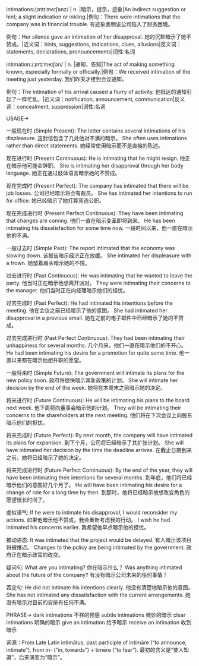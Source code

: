 intimations:/ˌɪntɪˈmeɪʃənz/ | n. |暗示，提示，迹象|An indirect suggestion or hint; a slight indication or inkling.|例句：There were intimations that the company was in financial trouble. 有迹象表明该公司陷入了财务困境。

例句：Her silence gave an intimation of her disapproval. 她的沉默暗示了她不赞成。|近义词：hints, suggestions, indications, clues, allusions|反义词：statements, declarations, pronouncements|词性:名词

intimation:/ˌɪntɪˈmeɪʃən/ | n. |通知，告知|The act of making something known, especially formally or officially.|例句：We received intimation of the meeting just yesterday. 我们昨天才接到会议通知。

例句：The intimation of his arrival caused a flurry of activity. 他抵达的通知引起了一阵忙乱。|近义词：notification, announcement, communication|反义词：concealment, suppression|词性:名词


USAGE->

一般现在时 (Simple Present):
The letter contains several intimations of his displeasure. 这封信包含了几处他对不满的暗示。
She often uses intimations rather than direct statements. 她经常使用暗示而不是直接的陈述。

现在进行时 (Present Continuous):
He is intimating that he might resign. 他正在暗示他可能会辞职。
She is intimating her disapproval through her body language. 她正在通过肢体语言暗示她的不赞成。

现在完成时 (Present Perfect):
The company has intimated that there will be job losses. 公司已经暗示将会有裁员。
She has intimated her intentions to run for office. 她已经暗示了她打算竞选公职。

现在完成进行时 (Present Perfect Continuous):
They have been intimating that changes are coming. 他们一直在暗示变革即将到来。
He has been intimating his dissatisfaction for some time now.  一段时间以来，他一直在暗示他的不满。


一般过去时 (Simple Past):
The report intimated that the economy was slowing down. 该报告暗示经济正在放缓。
She intimated her displeasure with a frown. 她皱着眉头暗示她的不悦。

过去进行时 (Past Continuous):
He was intimating that he wanted to leave the party. 他当时正在暗示他想离开派对。
They were intimating their concerns to the manager. 他们当时正在向经理暗示他们的担忧。


过去完成时 (Past Perfect):
He had intimated his intentions before the meeting. 他在会议之前已经暗示了他的意图。
She had intimated her disapproval in a previous email.  她在之前的电子邮件中已经暗示了她的不赞成。


过去完成进行时 (Past Perfect Continuous):
They had been intimating their unhappiness for several months. 几个月来，他们一直在暗示他们的不开心。
He had been intimating his desire for a promotion for quite some time.  他一直以来都在暗示他想升职的愿望。


一般将来时 (Simple Future):
The government will intimate its plans for the new policy soon. 政府将很快暗示其新政策的计划。
She will intimate her decision by the end of the week. 她将在本周末之前暗示她的决定。


将来进行时 (Future Continuous):
He will be intimating his plans to the board next week. 他下周将向董事会暗示他的计划。
They will be intimating their concerns to the shareholders at the next meeting. 他们将在下次会议上向股东暗示他们的担忧。


将来完成时 (Future Perfect):
By next month, the company will have intimated its plans for expansion. 到下个月，公司将已经暗示了其扩张计划。
She will have intimated her decision by the time the deadline arrives. 在截止日期到来之前，她将已经暗示了她的决定。


将来完成进行时 (Future Perfect Continuous):
By the end of the year, they will have been intimating their intentions for several months. 到年底，他们将已经暗示他们的意图好几个月了。
He will have been intimating his desire for a change of role for a long time by then. 到那时，他将已经暗示他想改变角色的愿望很长时间了。

虚拟语气:
If he were to intimate his disapproval, I would reconsider my actions. 如果他暗示他不赞成，我会重新考虑我的行动。
I wish he had intimated his concerns earlier. 我希望他早点暗示他的担忧。


被动语态:
It was intimated that the project would be delayed. 有人暗示该项目将被推迟。
Changes to the policy are being intimated by the government. 政府正在暗示政策的改变。


疑问句:
What are you intimating? 你在暗示什么？
Was anything intimated about the future of the company? 有没有暗示公司未来的任何事情？


否定句:
He did not intimate his intentions clearly. 他没有清楚地暗示他的意图。
She has not intimated any dissatisfaction with the current arrangements. 她没有暗示对目前的安排有任何不满。



PHRASE->
dark intimations  不祥的预感
subtle intimations 微妙的暗示
clear intimations 明确的暗示
give an intimation  给予暗示
receive an intimation  收到暗示


词源：From Late Latin intimātus, past participle of intimāre (“to announce, intimate”), from in- (“in, towards”) + timēre (“to fear”).  最初的含义是“使人知道”，后来演变为“暗示”。
